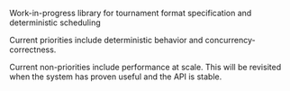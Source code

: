 Work-in-progress library for tournament format specification and deterministic scheduling

Current priorities include deterministic behavior and concurrency-correctness.

Current non-priorities include performance at scale. This will be revisited when
the system has proven useful and the API is stable.